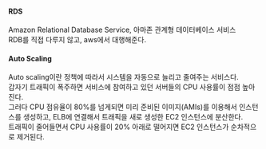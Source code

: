 #### RDS
Amazon Relational Database Service, 아마존 관계형 데이터베이스 서비스  
RDB를 직접 다루지 않고, aws에서 대행해준다.  

#### Auto Scaling
Auto scaling이란 정책에 따라서 시스템을 자동으로 늘리고 줄여주는 서비스다.  
갑자기 트래픽이 폭주하면 서비스에 참여하고 있던 서버들의 CPU 사용률이 점점 높아진다.  
그러다 CPU 점유율이 80%를 넘게되면 미리 준비된 이미지(AMIs)를 이용해서 인스턴스를 생성하고, ELB에 연결해서 트래픽을 새로 생성한 EC2 인스턴스에 분산한다.  
트래픽이 줄어들면서 CPU 사용률이 20% 아래로 떨어지면 EC2 인스턴스가 순차적으로 제거된다.  
